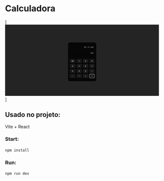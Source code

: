 # Calculadora
[![Projeto][project-screenshot]]

## Usado no projeto:
Vite + React

### Start:
`npm install`
### Run:
`npm run dev`

[project-screenshot]: public/project-screenshot.webp